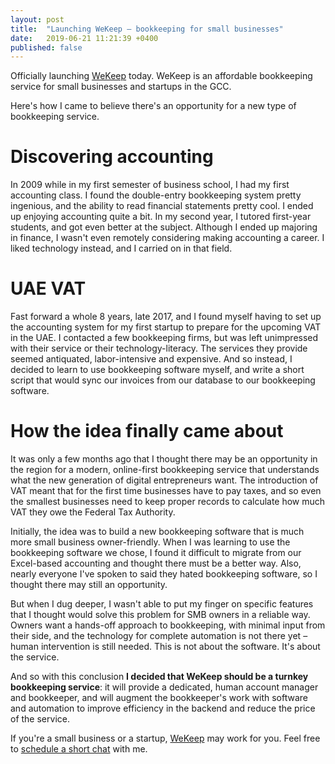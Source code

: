 ```yaml
---
layout: post
title:  "Launching WeKeep – bookkeeping for small businesses"
date:   2019-06-21 11:21:39 +0400
published: false
---
```


Officially launching [WeKeep][wekeep-home] today. WeKeep is an affordable bookkeeping service for small businesses and startups in the GCC.

Here's how I came to believe there's an opportunity for a new type of bookkeeping service.

# Discovering accounting
In 2009 while in my first semester of business school, I had my first accounting class. I found the double-entry bookkeeping system pretty ingenious, and the ability to read financial statements pretty cool. I ended up enjoying accounting quite a bit. In my second year, I tutored first-year students, and got even better at the subject. Although I ended up majoring in finance, I wasn't even remotely considering making accounting a career. I liked technology instead, and I carried on in that field.
   
# UAE VAT
Fast forward a whole 8 years, late 2017, and I found myself having to set up the accounting system for my first startup to prepare for the upcoming VAT in the UAE. I contacted a few bookkeeping firms, but was left unimpressed with their service or their technology-literacy. The services they provide seemed antiquated, labor-intensive and expensive. And so instead, I decided to learn to use bookkeeping software myself, and write a short script that would sync our invoices from our database to our bookkeeping software. 
  
# How the idea finally came about
It was only a few months ago that I thought there may be an opportunity in the region for a modern, online-first bookkeeping service that understands what the new generation of digital entrepreneurs want. The introduction of VAT meant that for the first time businesses have to pay taxes, and so even the smallest businesses need to keep proper records to calculate how much VAT they owe the Federal Tax Authority. 

Initially, the idea was to build a new bookkeeping software that is much more small business owner-friendly. When I was learning to use the bookkeeping software we chose, I found it difficult to migrate from our Excel-based accounting and thought there must be a better way. Also, nearly everyone I've spoken to said they hated bookkeeping software, so I thought there may still an opportunity. 

But when I dug deeper, I wasn't able to put my finger on specific features that I thought would solve this problem for SMB owners in a reliable way. Owners want a hands-off approach to bookkeeping, with minimal input from their side, and the technology for complete automation is not there yet – human intervention is still needed. This is not about the software. It's about the service. 

And so with this conclusion <strong>I decided that WeKeep should be a turnkey bookkeeping service</strong>: it will provide a dedicated, human account manager and bookkeeper, and will augment the bookkeeper's work with software and automation to improve efficiency in the backend and reduce the price of the service. 

If you're a small business or a startup, [WeKeep][wekeep-home] may work for you. Feel free to [schedule a short chat][calendly-wekeep] with me.


[wekeep-home]: https://www.wekeep.co
[calendly-wekeep]: https://calendly.com/wekeep/talk-to-wekeep/
